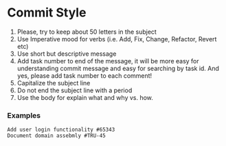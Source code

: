 
# Commit Style

1. Please, try to keep about 50 letters in the subject
2. Use Imperative mood for verbs (i.e. Add, Fix, Change, Refactor, Revert etc)
3. Use short but descriptive message
4. Add task number to end of the message, it will be more easy for understanding commit message and easy for searching by task id. And yes, please add task number to each comment!
5. Capitalize the subject line
6. Do not end the subject line with a period
7. Use the body for explain what and why vs. how.

### Examples
```
Add user login functionality #65343
Document domain assebmly #TRU-45
```

